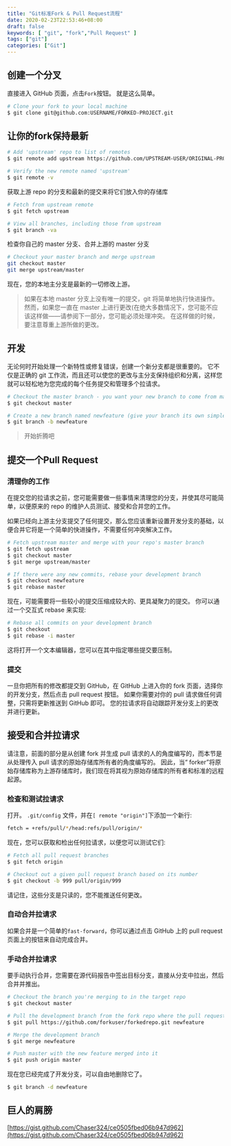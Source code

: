 ```yaml
---
title: "Git标准Fork & Pull Request流程"
date: 2020-02-23T22:53:46+08:00
draft: false
keywords: [ "git", "fork","Pull Request" ]
tags: ["git"]
categories: ["Git"]
---
```

## 创建一个分叉
直接进入 GitHub 页面，点击`Fork`按钮。 就是这么简单。
```sh
# Clone your fork to your local machine
$ git clone git@github.com:USERNAME/FORKED-PROJECT.git
```
## 让你的fork保持最新
```sh
# Add 'upstream' repo to list of remotes
$ git remote add upstream https://github.com/UPSTREAM-USER/ORIGINAL-PROJECT.git

# Verify the new remote named 'upstream'
$ git remote -v
```

获取上游 repo 的分支和最新的提交来将它们放入你的存储库

```sh
# Fetch from upstream remote
$ git fetch upstream

# View all branches, including those from upstream
$ git branch -va
```

检查你自己的 master 分支、合并上游的 master 分支

```sh
# Checkout your master branch and merge upstream
git checkout master
git merge upstream/master
```
现在，您的本地主分支是最新的一切修改上游。

> 如果在本地 master 分支上没有唯一的提交，git 将简单地执行快进操作。 然而，如果您一直在 master 上进行更改(在绝大多数情况下，您可能不应该这样做——请参阅下一部分，您可能必须处理冲突。 在这样做的时候，要注意尊重上游所做的更改。

## 开发

无论何时开始处理一个新特性或修复错误，创建一个新分支都是很重要的。 它不仅是正确的 git 工作流，而且还可以使您的更改与主分支保持组织和分离，这样您就可以轻松地为您完成的每个任务提交和管理多个拉请求。

```sh
# Checkout the master branch - you want your new branch to come from master
$ git checkout master

# Create a new branch named newfeature (give your branch its own simple informative name),Switch to your new branch
$ git branch -b newfeature
```

> 开始折腾吧

## 提交一个Pull Request

### 清理你的工作

在提交您的拉请求之前，您可能需要做一些事情来清理您的分支，并使其尽可能简单，以便原来的 repo 的维护人员测试、接受和合并您的工作。

如果已经向上游主分支提交了任何提交，那么您应该重新设置开发分支的基础，以便合并它将是一个简单的快进操作，不需要任何冲突解决工作。

```sh
# Fetch upstream master and merge with your repo's master branch
$ git fetch upstream
$ git checkout master
$ git merge upstream/master

# If there were any new commits, rebase your development branch
$ git checkout newfeature
$ git rebase master
```
现在，可能需要将一些较小的提交压缩成较大的、更具凝聚力的提交。 你可以通过一个交互式 rebase 来实现:

```sh
# Rebase all commits on your development branch
$ git checkout 
$ git rebase -i master
```

这将打开一个文本编辑器，您可以在其中指定哪些提交要压制。

### 提交

一旦你把所有的修改都提交到 GitHub，在 GitHub 上进入你的 fork 页面，选择你的开发分支，然后点击 pull request 按钮。 如果你需要对你的 pull 请求做任何调整，只需将更新推送到 GitHub 即可。 您的拉请求将自动跟踪开发分支上的更改并进行更新。

## 接受和合并拉请求

请注意，前面的部分是从创建 fork 并生成 pull 请求的人的角度编写的，而本节是从处理传入 pull 请求的原始存储库所有者的角度编写的。 因此，当“ forker”将原始存储库称为上游存储库时，我们现在将其视为原始存储库的所有者和标准的远程起源。

### 检查和测试拉请求

打开。 `.git/config` 文件，并在`[ remote "origin"]`下添加一个新行:

```sh
fetch = +refs/pull/*/head:refs/pull/origin/*
```
现在，您可以获取和检出任何拉请求，以便您可以测试它们:

```sh
# Fetch all pull request branches
$ git fetch origin

# Checkout out a given pull request branch based on its number
$ git checkout -b 999 pull/origin/999
```
请记住，这些分支是只读的，您不能推送任何更改。

### 自动合并拉请求

如果合并是一个简单的`fast-forward`，你可以通过点击 GitHub 上的 pull request 页面上的按钮来自动完成合并。

### 手动合并拉请求

要手动执行合并，您需要在源代码报告中签出目标分支，直接从分支中拉出，然后合并并推出。

```sh
# Checkout the branch you're merging to in the target repo
$ git checkout master

# Pull the development branch from the fork repo where the pull request development was done.
$ git pull https://github.com/forkuser/forkedrepo.git newfeature

# Merge the development branch
$ git merge newfeature

# Push master with the new feature merged into it
$ git push origin master
```

现在您已经完成了开发分支，可以自由地删除它了。

```sh
$ git branch -d newfeature
```

## 巨人的肩膀

[https://gist.github.com/Chaser324/ce0505fbed06b947d962](https://gist.github.com/Chaser324/ce0505fbed06b947d962)


